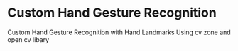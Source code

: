 # Custom Hand Gesture Recognition
Custom Hand Gesture Recognition with Hand Landmarks Using cv zone and open cv libary 
